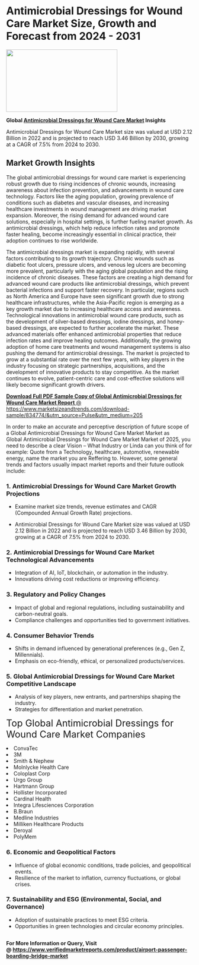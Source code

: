 <H1>Antimicrobial Dressings for Wound Care Market Size, Growth and Forecast from 2024 - 2031</H1><img class="aligncenter size-medium wp-image-584254" src="https://thirdeyenews.in/wp-content/uploads/2024/09/Global-Market-Research-300x168.jpeg" alt="" width="300" height="168" /><p><strong>Global&nbsp;<a href="https://www.marketsizeandtrends.com/download-sample/834774/&amp;utm_source=Pulse&amp;utm_medium=205">Antimicrobial Dressings for Wound Care Market</a> Insights</strong></p><p>Antimicrobial Dressings for Wound Care Market size was valued at USD 2.12 Billion in 2022 and is projected to reach USD 3.46 Billion by 2030, growing at a CAGR of 7.5% from 2024 to 2030.</p><p><h2>Market Growth Insights</h2> The global antimicrobial dressings for wound care market is experiencing robust growth due to rising incidences of chronic wounds, increasing awareness about infection prevention, and advancements in wound care technology. Factors like the aging population, growing prevalence of conditions such as diabetes and vascular diseases, and increasing healthcare investments in wound management are driving market expansion. Moreover, the rising demand for advanced wound care solutions, especially in hospital settings, is further fueling market growth. As antimicrobial dressings, which help reduce infection rates and promote faster healing, become increasingly essential in clinical practice, their adoption continues to rise worldwide. <p><a href="sample_download_link"></a></p> <p>The antimicrobial dressings market is expanding rapidly, with several factors contributing to its growth trajectory. Chronic wounds such as diabetic foot ulcers, pressure ulcers, and venous leg ulcers are becoming more prevalent, particularly with the aging global population and the rising incidence of chronic diseases. These factors are creating a high demand for advanced wound care products like antimicrobial dressings, which prevent bacterial infections and support faster recovery. In particular, regions such as North America and Europe have seen significant growth due to strong healthcare infrastructures, while the Asia-Pacific region is emerging as a key growth market due to increasing healthcare access and awareness. Technological innovations in antimicrobial wound care products, such as the development of silver-based dressings, iodine dressings, and honey-based dressings, are expected to further accelerate the market. These advanced materials offer enhanced antimicrobial properties that reduce infection rates and improve healing outcomes. Additionally, the growing adoption of home care treatments and wound management systems is also pushing the demand for antimicrobial dressings. The market is projected to grow at a substantial rate over the next few years, with key players in the industry focusing on strategic partnerships, acquisitions, and the development of innovative products to stay competitive. As the market continues to evolve, patient-centric care and cost-effective solutions will likely become significant growth drivers. <p><a href="additional_info_link"></p><p><span class=""><strong>Download Full PDF Sample Copy of Global Antimicrobial Dressings for Wound Care Market Report</strong> @ <a href="https://www.marketsizeandtrends.com/download-sample/834774/&amp;utm_source=Pulse&amp;utm_medium=205" target="_blank">https://www.marketsizeandtrends.com/download-sample/834774/&amp;utm_source=Pulse&amp;utm_medium=205</a></span></p><p>In order to make an accurate and perceptive description of future scope of a Global&nbsp;Antimicrobial Dressings for Wound Care Market Market as Global&nbsp;Antimicrobial Dressings for Wound Care Market Market of 2025, you need to describe a clear Vision &ndash; What Industry or Linda can you think of for example: Quote from a Technology, healthcare, automotive, renewable energy, name the market you are Reffering to. However, some general trends and factors usually impact market reports and their future outlook include:</p><h3>1.&nbsp;<strong>Antimicrobial Dressings for Wound Care Market Growth Projections</strong></h3><ul><li>Examine market size trends, revenue estimates and CAGR (Compounded Annual Growth Rate) projections.</li><li><p>Antimicrobial Dressings for Wound Care Market size was valued at USD 2.12 Billion in 2022 and is projected to reach USD 3.46 Billion by 2030, growing at a CAGR of 7.5% from 2024 to 2030.</p></li></ul><h3>2.&nbsp;<strong>Antimicrobial Dressings for Wound Care Market Technological Advancements</strong></h3><ul><li>Integration of AI, IoT, blockchain, or automation in the industry.</li><li>Innovations driving cost reductions or improving efficiency.</li></ul><h3>3.&nbsp;<strong>Regulatory and Policy Changes</strong></h3><ul><li>Impact of global and regional regulations, including sustainability and carbon-neutral goals.</li><li>Compliance challenges and opportunities tied to government initiatives.</li></ul><h3>4.&nbsp;<strong>Consumer Behavior Trends</strong></h3><ul><li>Shifts in demand influenced by generational preferences (e.g., Gen Z, Millennials).</li><li>Emphasis on eco-friendly, ethical, or personalized products/services.</li></ul><h3>5.&nbsp;<strong>Global Antimicrobial Dressings for Wound Care Market Competitive Landscape</strong></h3><ul><li>Analysis of key players, new entrants, and partnerships shaping the industry.</li><li>Strategies for differentiation and market penetration.</li></ul><p data-pm-slice="1 1 []"><span style="color: inherit; font-family: inherit; font-size: 25px;">Top Global Antimicrobial Dressings for Wound Care Market Companies</span></p><div class="" data-test-id=""><p><li>ConvaTec</li><li> 3M</li><li> Smith & Nephew</li><li> Molnlycke Health Care</li><li> Coloplast Corp</li><li> Urgo Group</li><li> Hartmann Group</li><li> Hollister Incorporated</li><li> Cardinal Health</li><li> Integra Lifesciences Corporation</li><li> B.Braun</li><li> Medline Industries</li><li> Milliken Healthcare Products</li><li> Deroyal</li><li> PolyMem</li></p></div><h3>6.&nbsp;<strong>Economic and Geopolitical Factors</strong></h3><ul><li>Influence of global economic conditions, trade policies, and geopolitical events.</li><li>Resilience of the market to inflation, currency fluctuations, or global crises.</li></ul><h3>7.&nbsp;<strong>Sustainability and ESG (Environmental, Social, and Governance)</strong></h3><ul><li>Adoption of sustainable practices to meet ESG criteria.</li><li>Opportunities in green technologies and circular economy principles.</li></ul><h2><strong style="font-size: 14px;">For More Information or Query, Visit @&nbsp;</strong><a style="background-color: #ffffff; font-size: 14px;" href="https://www.marketsizeandtrends.com/report/antimicrobial-dressings-for-wound-care-market/" target="_blank">https://www.verifiedmarketreports.com/product/airport-passenger-boarding-bridge-market</a></h2>
